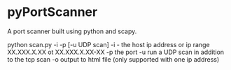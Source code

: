 # pyPortScanner
A port scanner built using python and scapy.

python scan.py -i <host XXX.XX.X.XX-XXX> -p <port> [-u UDP scan]
  -i - the host ip address or ip range
      XX.XXX.X.XX ot XX.XXX.X.XX-XX
  -p the port
  -u run a UDP scan in addition to the tcp scan
  -o output to html file (only supported with one ip address)
